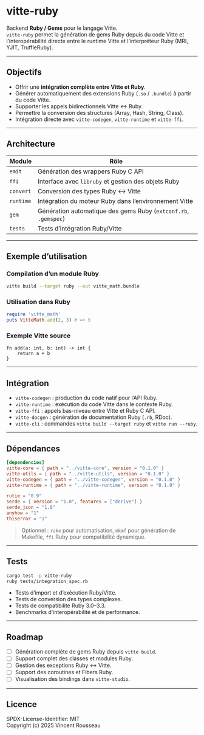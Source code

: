 

# vitte-ruby

Backend **Ruby / Gems** pour le langage Vitte.  
`vitte-ruby` permet la génération de gems Ruby depuis du code Vitte et l’interopérabilité directe entre le runtime Vitte et l’interpréteur Ruby (MRI, YJIT, TruffleRuby).

---

## Objectifs

- Offrir une **intégration complète entre Vitte et Ruby**.  
- Générer automatiquement des extensions Ruby (`.so` / `.bundle`) à partir du code Vitte.  
- Supporter les appels bidirectionnels Vitte ↔ Ruby.  
- Permettre la conversion des structures (Array, Hash, String, Class).  
- Intégration directe avec `vitte-codegen`, `vitte-runtime` et `vitte-ffi`.

---

## Architecture

| Module        | Rôle |
|---------------|------|
| `emit`        | Génération des wrappers Ruby C API |
| `ffi`         | Interface avec `libruby` et gestion des objets Ruby |
| `convert`     | Conversion des types Ruby ↔ Vitte |
| `runtime`     | Intégration du moteur Ruby dans l’environnement Vitte |
| `gem`         | Génération automatique des gems Ruby (`extconf.rb`, `.gemspec`) |
| `tests`       | Tests d’intégration Ruby/Vitte |

---

## Exemple d’utilisation

### Compilation d’un module Ruby

```bash
vitte build --target ruby --out vitte_math.bundle
```

### Utilisation dans Ruby

```ruby
require 'vitte_math'
puts VitteMath.add(2, 3) # => 5
```

### Exemple Vitte source

```vitte
fn add(a: int, b: int) -> int {
    return a + b
}
```

---

## Intégration

- `vitte-codegen` : production du code natif pour l’API Ruby.  
- `vitte-runtime` : exécution du code Vitte dans le contexte Ruby.  
- `vitte-ffi` : appels bas-niveau entre Vitte et Ruby C API.  
- `vitte-docgen` : génération de documentation Ruby (`.rb`, RDoc).  
- `vitte-cli` : commandes `vitte build --target ruby` et `vitte run --ruby`.

---

## Dépendances

```toml
[dependencies]
vitte-core = { path = "../vitte-core", version = "0.1.0" }
vitte-utils = { path = "../vitte-utils", version = "0.1.0" }
vitte-codegen = { path = "../vitte-codegen", version = "0.1.0" }
vitte-runtime = { path = "../vitte-runtime", version = "0.1.0" }

rutie = "0.9"
serde = { version = "1.0", features = ["derive"] }
serde_json = "1.0"
anyhow = "1"
thiserror = "1"
``` 

> Optionnel : `rake` pour automatisation, `mkmf` pour génération de Makefile, `ffi` Ruby pour compatibilité dynamique.

---

## Tests

```bash
cargo test -p vitte-ruby
ruby tests/integration_spec.rb
```

- Tests d’import et d’exécution Ruby/Vitte.  
- Tests de conversion des types complexes.  
- Tests de compatibilité Ruby 3.0–3.3.  
- Benchmarks d’interopérabilité et de performance.

---

## Roadmap

- [ ] Génération complète de gems Ruby depuis `vitte build`.  
- [ ] Support complet des classes et modules Ruby.  
- [ ] Gestion des exceptions Ruby ↔ Vitte.  
- [ ] Support des coroutines et Fibers Ruby.  
- [ ] Visualisation des bindings dans `vitte-studio`.

---

## Licence

SPDX-License-Identifier: MIT  
Copyright (c) 2025 Vincent Rousseau